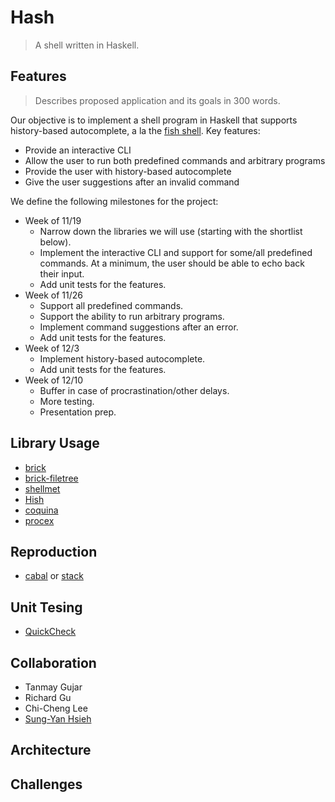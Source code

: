 # Hash 
> A shell written in Haskell.

## Features
> Describes proposed application and its goals in 300 words.

Our objective is to implement a shell program in Haskell that supports history-based autocomplete, a la the [fish shell](https://fishshell.com/).
Key features:
* Provide an interactive CLI
* Allow the user to run both predefined commands and arbitrary programs
* Provide the user with history-based autocomplete
* Give the user suggestions after an invalid command

We define the following milestones for the project:
* Week of 11/19
    - Narrow down the libraries we will use (starting with the shortlist below).
    - Implement the interactive CLI and support for some/all predefined commands. At a minimum, the user should be able to echo back their input.
    - Add unit tests for the features.
* Week of 11/26
    - Support all predefined commands.
    - Support the ability to run arbitrary programs.
    - Implement command suggestions after an error.
    - Add unit tests for the features.
* Week of 12/3
    - Implement history-based autocomplete.
    - Add unit tests for the features.
* Week of 12/10
    - Buffer in case of procrastination/other delays.
    - More testing.
    - Presentation prep.

## Library Usage
* [brick](https://github.com/jtdaugherty/brick/)
* [brick-filetree](https://hackage.haskell.org/package/brick-filetree-0.1.0.3#readme)
* [shellmet](https://hackage.haskell.org/package/shellmet)
* [Hish](https://hackage.haskell.org/package/Hish)
* [coquina](https://hackage.haskell.org/package/coquina)
* [procex](https://hackage.haskell.org/package/procex)

## Reproduction
* [cabal](https://www.haskell.org/cabal/) or [stack](https://docs.haskellstack.org/en/stable/README/)
## Unit Tesing
* [QuickCheck](https://hackage.haskell.org/package/QuickCheck)

## Collaboration
* Tanmay Gujar
* Richard Gu
* Chi-Cheng Lee
* [Sung-Yan Hsieh](https://github.com/davidyen-888)

## Architecture

## Challenges
